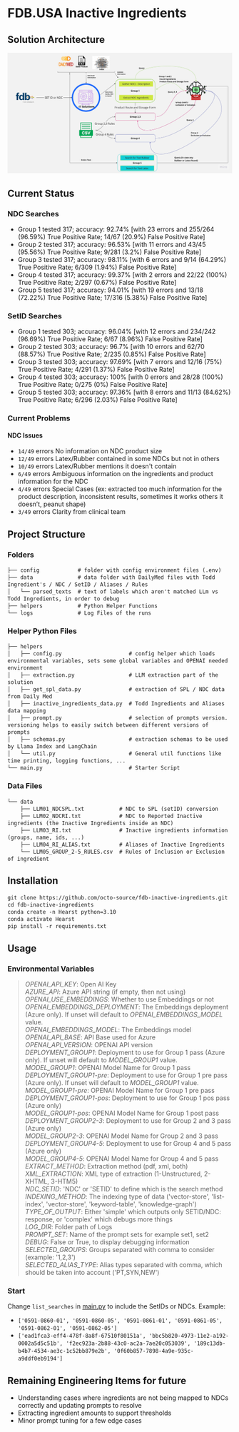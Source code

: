 # FDB.USA Inactive Ingredients

## Solution Architecture

![architecture.jpg](img%2Farchitecture.jpg)

## Current Status

### NDC Searches
- Group 1 tested 317; accuracy: 92.74% [with 23 errors and 255/264  (96.59%) True Positive Rate; 14/67 (20.9%) False Positive Rate]
- Group 2 tested 317; accuracy: 96.53% [with 11 errors and 43/45  (95.56%) True Positive Rate; 9/281 (3.2%) False Positive Rate]
- Group 3 tested 317; accuracy: 98.11% [with 6 errors and 9/14  (64.29%) True Positive Rate; 6/309 (1.94%) False Positive Rate]
- Group 4 tested 317; accuracy: 99.37% [with 2 errors and 22/22  (100%) True Positive Rate; 2/297 (0.67%) False Positive Rate]
- Group 5 tested 317; accuracy: 94.01% [with 19 errors and 13/18  (72.22%) True Positive Rate; 17/316 (5.38%) False Positive Rate]

### SetID Searches
- Group 1 tested 303; accuracy: 96.04% [with 12 errors and 234/242  (96.69%) True Positive Rate; 6/67 (8.96%) False Positive Rate]
- Group 2 tested 303; accuracy: 96.7% [with 10 errors and 62/70  (88.57%) True Positive Rate; 2/235 (0.85%) False Positive Rate]
- Group 3 tested 303; accuracy: 97.69% [with 7 errors and 12/16  (75%) True Positive Rate; 4/291 (1.37%) False Positive Rate]
- Group 4 tested 303; accuracy: 100% [with 0 errors and 28/28  (100%) True Positive Rate; 0/275 (0%) False Positive Rate]
- Group 5 tested 303; accuracy: 97.36% [with 8 errors and 11/13  (84.62%) True Positive Rate; 6/296 (2.03%) False Positive Rate]

### Current Problems

#### NDC Issues

- `14/49` errors No information on NDC product size
- `12/49` errors Latex/Rubber contained in some NDCs but not in others
- `10/49` errors Latex/Rubber mentions it doesn't contain
- `6/49` errors Ambiguous information on the ingredients and product information for the NDC
- `4/49` errors Special Cases (ex: extracted too much information for the product description, inconsistent results, sometimes it works others it doesn’t, peanut shape)
- `3/49` errors Clarity from clinical team

## Project Structure

### Folders

```
├── config            # folder with config environment files (.env) 
├── data              # data folder with DailyMed files with Todd Ingredient's / NDC / SetID / Aliases / Rules  
│   └── parsed_texts  # text of labels which aren't matched LLm vs Todd Ingredients, in order to debug  
├── helpers           # Python Helper Functions 
└── logs              # Log Files of the runs
```

### Helper Python Files

```
├── helpers
│   ├── config.py                     # config helper which loads environmental variables, sets some global variables and OPENAI needed environment
│   ├── extraction.py                 # LLM extraction part of the solution 
│   ├── get_spl_data.py               # extraction of SPL / NDC data from Daily Med
│   ├── inactive_ingredients_data.py  # Todd Ingredients and Aliases data mapping
│   ├── prompt.py                     # selection of prompts version. versioning helps to easily switch between different versions of prompts  
│   ├── schemas.py                    # extraction schemas to be used by Llama Index and LangChain 
│   └── util.py                       # General util functions like time printing, logging functions, ...
└── main.py                           # Starter Script 
```

### Data Files

```
└── data
    ├── LLM01_NDCSPL.txt           # NDC to SPL (setID) conversion
    ├── LLM02_NDCRI.txt            # NDC to Reported Inactive ingredients (the Inactive Ingredients inside an NDC)
    ├── LLM03_RI.txt               # Inactive ingredients information (groups, name, ids, ...)
    ├── LLM04_RI_ALIAS.txt         # Aliases of Inactive Ingredients
    └── LLM05_GROUP_2-5_RULES.csv  # Rules of Inclusion or Exclusion of ingredient
```

## Installation

```console
git clone https://github.com/octo-source/fdb-inactive-ingredients.git
cd fdb-inactive-ingredients
conda create -n Hearst python=3.10
conda activate Hearst
pip install -r requirements.txt 
```

## Usage

### Environmental Variables
> _OPENAI_API_KEY_: Open AI Key <br>
> _AZURE_API_: Azure API string (if empty, then not using) <br>
> _OPENAI_USE_EMBEDDINGS_: Whether to use Embeddings or not<br>
> _OPENAI_EMBEDDINGS_DEPLOYMENT_: The Embeddings deployment (Azure only). If unset will default to _OPENAI_EMBEDDINGS_MODEL_ value.<br>
> _OPENAI_EMBEDDINGS_MODEL_: The Embeddings model <br>
> _OPENAI_API_BASE_: API Base used for Azure<br>
> _OPENAI_API_VERSION_: OPENAI API version <br>
> _DEPLOYMENT_GROUP1_: Deployment to use for Group 1 pass (Azure only).  If unset will default to _MODEL_GROUP1_ value.<br>
> _MODEL_GROUP1_: OPENAI Model Name for Group 1 pass<br>
> _DEPLOYMENT_GROUP1-pre_: Deployment to use for Group 1 pre pass (Azure only).  If unset will default to _MODEL_GROUP1_ value.<br>
> _MODEL_GROUP1-pre_: OPENAI Model Name for Group 1 pre pass<br>
> _DEPLOYMENT_GROUP1-pos_: Deployment to use for Group 1 pos pass (Azure only)<br>
> _MODEL_GROUP1-pos_: OPENAI Model Name for Group 1 post pass<br>
> _DEPLOYMENT_GROUP2-3_: Deployment to use for Group 2 and 3 pass (Azure only)<br>
> _MODEL_GROUP2-3_: OPENAI Model Name for Group 2 and 3 pass<br>
> _DEPLOYMENT_GROUP4-5_: Deployment to use for Group 4 and 5 pass (Azure only)<br>
> _MODEL_GROUP4-5_: OPENAI Model Name for Group 4 and 5 pass<br>
> _EXTRACT_METHOD_: Extraction method (pdf, xml, both)<br>
> _XML_EXTRACTION_: XML type of extraction (1-Unstructured, 2-XHTML, 3-HTM5)<br>
> _NDC_SETID_: 'NDC' or 'SETID' to define which is the search method<br>
> _INDEXING_METHOD_: The indexing type of data ('vector-store', 'list-index', 'vector-store', 'keyword-table', 'knowledge-graph') <br>
> _TYPE_OF_OUTPUT_: Either 'simple' which outputs only SETID/NDC: response, or 'complex' which debugs more things<br>
> _LOG_DIR_: Folder path of Logs<br>
> _PROMPT_SET_: Name of the prompt sets for example set1, set2 <br>
> _DEBUG_: False or True, to display debugging information<br>
> _SELECTED_GROUPS_: Groups separated with comma to consider (example: '1,2,3')<br>
> _SELECTED_ALIAS_TYPE_: Alias types separated with comma, which should be taken into account ('PT,SYN,NEW')<br>



### Start

Change `list_searches` in [main.py](main.py) to include the SetIDs or NDCs.
Example: 
- `['0591-0860-01', '0591-0860-05', '0591-0861-01', '0591-0861-05', '0591-0862-01', '0591-0862-05']`
- `['ead1fca3-eff4-478f-8a8f-67510f80151a', 'bbc5b820-4973-11e2-a192-0002a5d5c51b', 'f2ec923a-2b88-43c0-ac2a-7ae20c053039', '189c13db-b4b7-4534-ae3c-1c52bb879e2b', '0f60b857-7898-4a9e-935c-a9ddf0eb9194']`

## Remaining Engineering Items for future
- Understanding cases where ingredients are not being mapped to NDCs correctly and updating prompts to resolve
- Extracting ingredient amounts to support thresholds 
- Minor prompt tuning for a few edge cases
